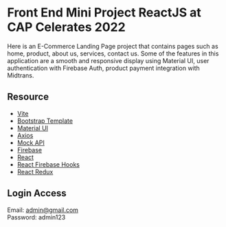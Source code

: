 # Front End Mini Project ReactJS at CAP Celerates 2022

Here is an E-Commerce Landing Page project that contains pages such as home, product, about us, services, contact us. Some of the features in this application are a smooth and responsive display using Material UI, user authentication with Firebase Auth, product payment integration with Midtrans.

## Resource
- [Vite](https://vitejs.dev)
- [Bootstrap Template](https://untree.co/free-templates/furni-furniture-ecommerce-website-template-free-download)
- [Material UI](https://mui.com)
- [Axios](https://github.com/axios/axios)
- [Mock API](https://mockapi.io)
- [Firebase](https://firebase.google.com/docs/auth)
- [React](https://reactjs.org)
- [React Firebase Hooks](https://www.npmjs.com/package/react-firebase-hooks)
- [React Redux](https://react-redux.js.org)

## Login Access
Email: admin@gmail.com<br/>
Password: admin123
